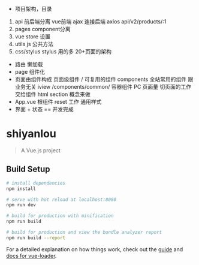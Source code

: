 - 项目架构，目录
1. api 前后端分离 vue前端 ajax 连接后端 axios  api/v2/products/:1
2. pages component分离
3. vue store 设置
4. utils js 公共方法
5. css/stylus stylus 用的多
20+页面的架构
- 路由
  懒加载 
- page 组件化
- 页面由组件构成
  页面级组件 / 可复用的组件 components
  全站常用的组件 跟业务无关 iview /components/common/
  容器组件
  PC 页面量 切页面的工作交给组件 html section 概念来做
- App.vue 根组件 reset 工作 通用样式
- 界面 + 状态 == 开发完成

# shiyanlou

> A Vue.js project

## Build Setup

``` bash
# install dependencies
npm install

# serve with hot reload at localhost:8080
npm run dev

# build for production with minification
npm run build

# build for production and view the bundle analyzer report
npm run build --report
```

For a detailed explanation on how things work, check out the [guide](http://vuejs-templates.github.io/webpack/) and [docs for vue-loader](http://vuejs.github.io/vue-loader).

